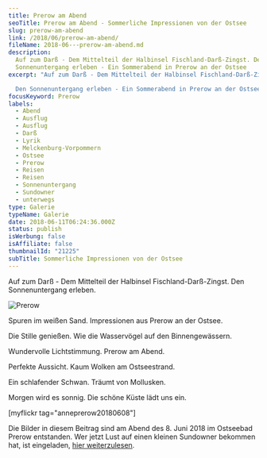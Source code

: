 ```yaml
---
title: Prerow am Abend
seoTitle: Prerow am Abend - Sommerliche Impressionen von der Ostsee
slug: prerow-am-abend
link: /2018/06/prerow-am-abend/
fileName: 2018-06---prerow-am-abend.md
description:
  Auf zum Darß - Dem Mittelteil der Halbinsel Fischland-Darß-Zingst. Den
  Sonnenuntergang erleben - Ein Sommerabend in Prerow an der Ostsee
excerpt: "Auf zum Darß - Dem Mittelteil der Halbinsel Fischland-Darß-Zingst.\r

  Den Sonnenuntergang erleben - Ein Sommerabend in Prerow an der Ostsee"
focusKeyword: Prerow
labels:
  - Abend
  - Ausflug
  - Ausflug
  - Darß
  - Lyrik
  - Melckenburg-Vorpommern
  - Ostsee
  - Prerow
  - Reisen
  - Reisen
  - Sonnenuntergang
  - Sundowner
  - unterwegs
type: Galerie
typeName: Galerie
date: 2018-06-11T06:24:36.000Z
status: publish
isWerbung: false
isAffiliate: false
thumbnailId: "21225"
subTitle: Sommerliche Impressionen von der Ostsee
---
```


Auf zum Darß - Dem Mittelteil der Halbinsel Fischland-Darß-Zingst. Den
Sonnenuntergang erleben.

![Prerow](http://cardamonchai.com/wp-content/uploads/2018/06/42679607012_5bf03463f1_z-400x533.jpg)

Spuren im weißen Sand. Impressionen aus Prerow an der Ostsee.

Die Stille genießen. Wie die Wasservögel auf den Binnengewässern.

Wundervolle Lichtstimmung. Prerow am Abend.

Perfekte Aussicht. Kaum Wolken am Ostseestrand.

Ein schlafender Schwan. Träumt von Mollusken.

Morgen wird es sonnig. Die schöne Küste lädt uns ein.

[myflickr tag="anneprerow20180608"]

Die Bilder in diesem Beitrag sind am Abend des 8. Juni 2018 im Ostseebad Prerow
entstanden. Wer jetzt Lust auf einen kleinen Sundowner bekommen hat, ist
eingeladen, <a href="http://cardamonchai.com/2018/06/sloe-dancer/">hier
weiterzulesen</a>.
